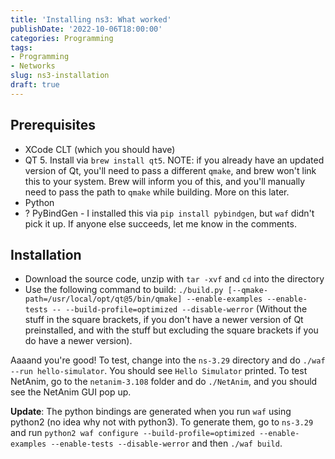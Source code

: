 ```yaml
---
title: 'Installing ns3: What worked'
publishDate: '2022-10-06T18:00:00'
categories: Programming
tags:
- Programming
- Networks
slug: ns3-installation
draft: true
---
```


## Prerequisites

* XCode CLT (which you should have)
* QT 5. Install via `brew install qt5`. NOTE: if you already have an updated version of Qt, you'll need to pass a different `qmake`, and brew won't link this to your system. Brew will inform you of this, and you'll manually need to pass the path to `qmake` while building. More on this later.
* Python
* ? PyBindGen - I installed this via `pip install pybindgen`, but `waf` didn't pick it up. If anyone else succeeds, let me know in the comments.

## Installation

* Download the source code, unzip with `tar -xvf` and `cd` into the directory
* Use the following command to build: `./build.py [--qmake-path=/usr/local/opt/qt@5/bin/qmake] --enable-examples --enable-tests -- --build-profile=optimized --disable-werror` (Without the stuff in the square brackets, if you don't have a newer version of Qt preinstalled, and with the stuff but excluding the square brackets if you do have a newer version).

Aaaand you're good! To test, change into the `ns-3.29` directory and do `./waf --run hello-simulator`. You should see `Hello Simulator` printed. To test NetAnim, go to the `netanim-3.108` folder and do `./NetAnim`, and you should see the NetAnim GUI pop up. 

**Update**: The python bindings are generated when you run `waf` using python2 (no idea why not with python3). To generate them, go to `ns-3.29` and run `python2 waf configure --build-profile=optimized --enable-examples --enable-tests --disable-werror` and then `./waf build`.
